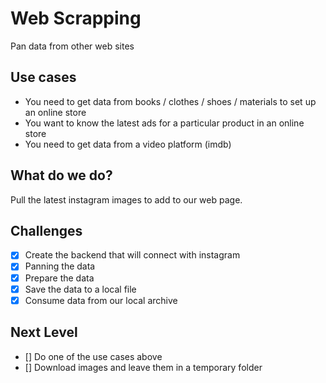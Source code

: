 # Web Scrapping

Pan data from other web sites

## Use cases

- You need to get data from books / clothes / shoes / materials to set up an online store
- You want to know the latest ads for a particular product in an online store
- You need to get data from a video platform (imdb)

## What do we do?

Pull the latest instagram images to add to our web page.

## Challenges

- [x] Create the backend that will connect with instagram
- [x] Panning the data
- [x] Prepare the data
- [x] Save the data to a local file
- [x] Consume data from our local archive

## Next Level

- [] Do one of the use cases above
- [] Download images and leave them in a temporary folder